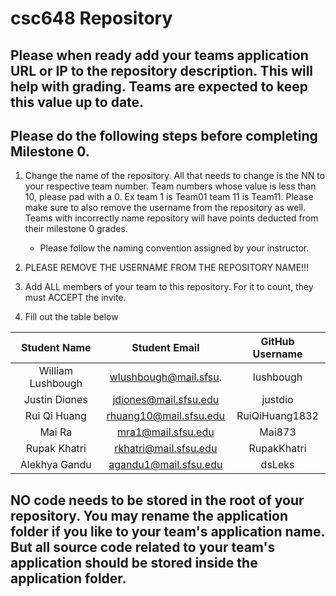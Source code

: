 # csc648 Repository

## Please when ready add your teams application URL or IP to the repository description. This will help with grading. Teams are expected to keep this value up to date.

## Please do the following steps before completing Milestone 0.
1. Change the name of the repository. All that needs to change is the NN to your respective team number. Team numbers whose value is less than 10, please pad with a 0. Ex team 1 is Team01 team 11 is Team11. Please make sure to also remove the username from the repository as well. Teams with incorrectly name repository will have points deducted from their milestone 0 grades.
      - Please follow the naming convention assigned by your instructor.

1. PLEASE REMOVE THE USERNAME FROM THE REPOSITORY NAME!!!

2. Add ALL members of your team to this repository. For it to count, they must ACCEPT the invite.

3. Fill out the table below


| Student Name | Student Email | GitHub Username |
|    :---:     |     :---:     |     :---:       |
| William Lushbough      | wlushbough@mail.sfsu.              | lushbough                |
| Justin Diones      |  jdiones@mail.sfsu.edu             |  justdio               |
| Rui Qi Huang      |    rhuang10@mail.sfsu.edu           |    RuiQiHuang1832             |
| Mai Ra     |   mra1@mail.sfsu.edu            |  Mai873               |
| Rupak Khatri     |    rkhatri@mail.sfsu.edu           |  RupakKhatri               |
| Alekhya Gandu      | agandu1@mail.sfsu.edu       | dsLeks                |

## NO code needs to be stored in the root of your repository. You may rename the application folder if you like to your team's application name. But all source code related to your team's application should be stored inside the application folder.
